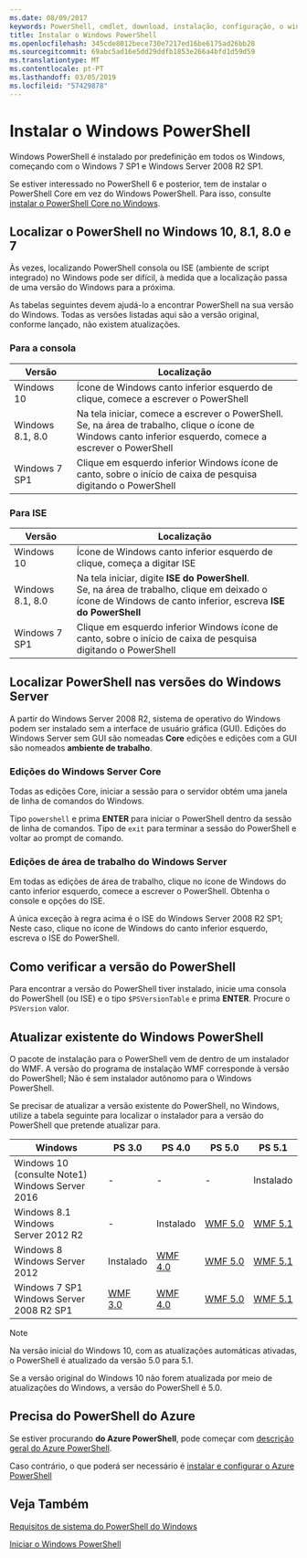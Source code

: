 ```yaml
---
ms.date: 08/09/2017
keywords: PowerShell, cmdlet, download, instalação, configuração, o windows 10, windows 8.1, windows 8.0, windows 7
title: Instalar o Windows PowerShell
ms.openlocfilehash: 345cde8012bece730e7217ed16be6175ad26bb28
ms.sourcegitcommit: 69abc5ad16e5dd29ddfb1853e266a4bfd1d59d59
ms.translationtype: MT
ms.contentlocale: pt-PT
ms.lasthandoff: 03/05/2019
ms.locfileid: "57429878"
---
```

# <a name="installing-windows-powershell"></a>Instalar o Windows PowerShell

Windows PowerShell é instalado por predefinição em todos os Windows, começando com o Windows 7 SP1 e Windows Server 2008 R2 SP1.

Se estiver interessado no PowerShell 6 e posterior, tem de instalar o PowerShell Core em vez do Windows PowerShell. Para isso, consulte [instalar o PowerShell Core no Windows](Installing-PowerShell-Core-on-Windows.md).

## <a name="finding-powershell-in-windows-10-81-80-and-7"></a>Localizar o PowerShell no Windows 10, 8.1, 8.0 e 7

Às vezes, localizando PowerShell consola ou ISE (ambiente de script integrado) no Windows pode ser difícil, à medida que a localização passa de uma versão do Windows para a próxima.

As tabelas seguintes devem ajudá-lo a encontrar PowerShell na sua versão do Windows.
Todas as versões listadas aqui são a versão original, conforme lançado, não existem atualizações.

### <a name="for-console"></a>Para a consola

Versão | Localização
-- | --
Windows 10 | Ícone de Windows canto inferior esquerdo de clique, comece a escrever o PowerShell
Windows 8.1, 8.0 | Na tela iniciar, comece a escrever o PowerShell.<br/>Se, na área de trabalho, clique o ícone de Windows canto inferior esquerdo, comece a escrever o PowerShell
Windows 7 SP1 | Clique em esquerdo inferior Windows ícone de canto, sobre o início de caixa de pesquisa digitando o PowerShell

### <a name="for-ise"></a>Para ISE

Versão | Localização
-- | --
Windows 10 | Ícone de Windows canto inferior esquerdo de clique, começa a digitar ISE
Windows 8.1, 8.0 | Na tela iniciar, digite **ISE do PowerShell**.<br/>Se, na área de trabalho, clique em deixado o ícone de Windows de canto inferior, escreva **ISE do PowerShell**
Windows 7 SP1 | Clique em esquerdo inferior Windows ícone de canto, sobre o início de caixa de pesquisa digitando o PowerShell

## <a name="finding-powershell-in-windows-server-versions"></a>Localizar PowerShell nas versões do Windows Server

A partir do Windows Server 2008 R2, sistema de operativo do Windows podem ser instalado sem a interface de usuário gráfica (GUI).
Edições do Windows Server sem GUI são nomeadas **Core** edições e edições com a GUI são nomeados **ambiente de trabalho**.

### <a name="windows-server-core-editions"></a>Edições do Windows Server Core

Todas as edições Core, iniciar a sessão para o servidor obtém uma janela de linha de comandos do Windows.

Tipo `powershell` e prima **ENTER** para iniciar o PowerShell dentro da sessão de linha de comandos.
Tipo de `exit` para terminar a sessão do PowerShell e voltar ao prompt de comando.

### <a name="windows-server-desktop-editions"></a>Edições de área de trabalho do Windows Server

Em todas as edições de área de trabalho, clique no ícone de Windows do canto inferior esquerdo, comece a escrever o PowerShell.
Obtenha o console e opções do ISE.

A única exceção à regra acima é o ISE do Windows Server 2008 R2 SP1; Neste caso, clique no ícone de Windows do canto inferior esquerdo, escreva o ISE do PowerShell.

## <a name="how-to-check-the-version-of-powershell"></a>Como verificar a versão do PowerShell

Para encontrar a versão do PowerShell tiver instalado, inicie uma consola do PowerShell (ou ISE) e o tipo `$PSVersionTable` e prima **ENTER**. Procure o `PSVersion` valor.

## <a name="upgrading-existing-windows-powershell"></a>Atualizar existente do Windows PowerShell

O pacote de instalação para o PowerShell vem de dentro de um instalador do WMF.
A versão do programa de instalação WMF corresponde à versão do PowerShell; Não é sem instalador autônomo para o Windows PowerShell.

Se precisar de atualizar a versão existente do PowerShell, no Windows, utilize a tabela seguinte para localizar o instalador para a versão do PowerShell que pretende atualizar para.

Windows | PS 3.0 | PS 4.0 | PS 5.0 | PS 5.1 |
--|--|--|--|--|
Windows 10 (consulte Note1)<br/>Windows Server 2016 | - | - | - | Instalado
Windows 8.1<br/>Windows Server 2012 R2 | - | Instalado | [WMF 5.0](https://www.microsoft.com/en-us/download/details.aspx?id=50395) | [WMF 5.1](https://www.microsoft.com/en-us/download/details.aspx?id=54616)
Windows 8<br/>Windows Server 2012 | Instalado | [WMF 4.0](https://www.microsoft.com/en-us/download/details.aspx?id=40855) | [WMF 5.0](https://www.microsoft.com/en-us/download/details.aspx?id=50395) | [WMF 5.1](https://www.microsoft.com/en-us/download/details.aspx?id=54616)
Windows 7 SP1<br/>Windows Server 2008 R2 SP1 | [WMF 3.0](https://www.microsoft.com/en-us/download/details.aspx?id=34595) | [WMF 4.0](https://www.microsoft.com/en-us/download/details.aspx?id=40855) | [WMF 5.0](https://www.microsoft.com/en-us/download/details.aspx?id=50395) | [WMF 5.1](https://www.microsoft.com/en-us/download/details.aspx?id=54616)

> [!NOTE]
>
> Na versão inicial do Windows 10, com as atualizações automáticas ativadas, o PowerShell é atualizado da versão 5.0 para 5.1.
>
> Se a versão original do Windows 10 não forem atualizada por meio de atualizações do Windows, a versão do PowerShell é 5.0.

## <a name="need-azure-powershell"></a>Precisa do PowerShell do Azure

Se estiver procurando **do Azure PowerShell**, pode começar com [descrição geral do Azure PowerShell](/powershell/azure/overview).

Caso contrário, o que poderá ser necessário é [instalar e configurar o Azure PowerShell](/powershell/azure/install-az-ps)

## <a name="see-also"></a>Veja Também

[Requisitos de sistema do PowerShell do Windows](Windows-PowerShell-System-Requirements.md)

[Iniciar o Windows PowerShell](../getting-started/Starting-Windows-PowerShell.md)

